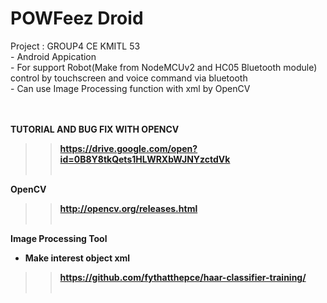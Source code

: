 <H1>POWFeez Droid</H1>
Project : GROUP4 CE KMITL 53<br>
- Android Appication<br>
- For support Robot(Make from NodeMCUv2 and HC05 Bluetooth module) control by touchscreen and voice command via bluetooth<br>
- Can use Image Processing function with xml by OpenCV<br>

<br>
<br>

<B>TUTORIAL AND BUG FIX WITH OPENCV<B><br>
 >> https://drive.google.com/open?id=0B8Y8tkQets1HLWRXbWJNYzctdVk<br><br>

<B>OpenCV<B><br>
 >> http://opencv.org/releases.html<br><br>
  
  
<B>Image Processing Tool<B><br>
  - Make interest object xml<br>
  >>https://github.com/fythatthepce/haar-classifier-training/<br><br>
  
